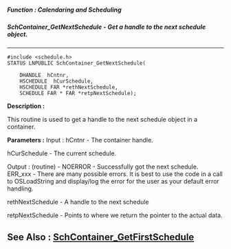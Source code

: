 ##### Function : Calendaring and Scheduling
##### SchContainer_GetNextSchedule - Get a handle to the next schedule object.
---
```
#include <schedule.h>
STATUS LNPUBLIC SchContainer_GetNextSchedule(

	DHANDLE  hCntnr,
	HSCHEDULE  hCurSchedule,
	HSCHEDULE FAR *rethNextSchedule,
	SCHEDULE FAR * FAR *retpNextSchedule);
```
**Description :**

This routine is used to get a handle to the next schedule object in a 
container.

**Parameters :**
Input :
hCntnr  -  The container handle.

hCurSchedule  -  The current schedule.

Output :
(routine)  -  NOERROR - Successfully got the next schedule.
ERR_xxx - There are many possible errors. It is best to use the code in a call to OSLoadString and display/log the error for the user as your default error handling.


rethNextSchedule  -  A handle to the next schedule

retpNextSchedule  -  Points to where we return the pointer to the actual data.


**See Also :**
[SchContainer_GetFirstSchedule](/reference/Func/SchContainer_GetFirstSchedule)
---
